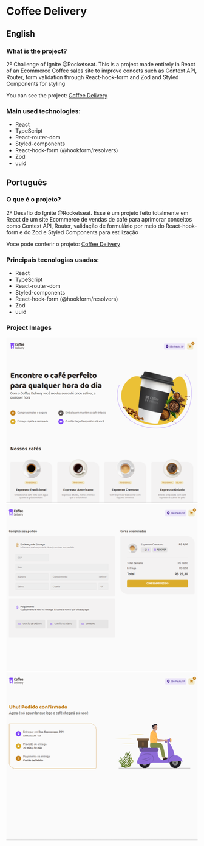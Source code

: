 # Coffee Delivery

## English

### What is the project?

2º Challenge of Ignite @Rocketseat. This is a project made entirely in React of an Ecommerce Coffee sales site to improve concets such as Context API, Router, form validation through React-hook-form and Zod and Styled Components for styling

You can see the project: [Coffee Delivery](https://coffee-delivery-azure.vercel.app/)

### Main used technologies:

- React
- TypeScript
- React-router-dom
- Styled-components
- React-hook-form (@hookform/resolvers)
- Zod
- uuid


## Português

### O que é o projeto?

2º Desafio do Ignite @Rocketseat. Esse é um projeto feito totalmente em React de um site Ecommerce de vendas de café para aprimorar conceitos como Context API, Router, validação de formulário por meio do React-hook-form e do Zod e Styled Components para estilização

Voce pode conferir o projeto: [Coffee Delivery](https://coffee-delivery-azure.vercel.app/)

### Principais tecnologias usadas:

- React
- TypeScript
- React-router-dom
- Styled-components
- React-hook-form (@hookform/resolvers)
- Zod
- uuid

### Project Images

<div>
  <img src="/src/assets/project/image0.png" width="580px" styles='margin-right: 30px;' />
  <img src="/src/assets/project/image1.png" width="580px" />
  <img src="/src/assets/project/image2.png" />
</div>
